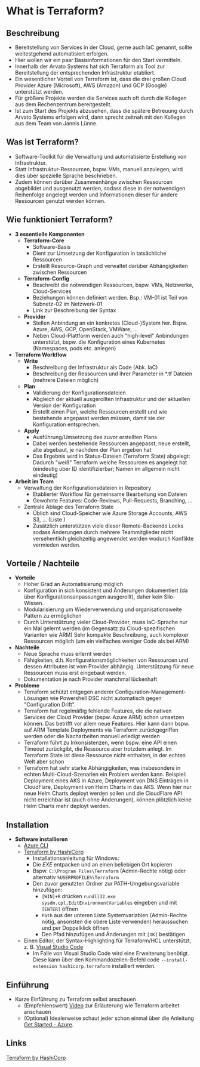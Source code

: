 # What is Terraform?

## Beschreibung

* Bereitstellung von Services in der Cloud, gerne auch IaC genannt, sollte weitestgehend automatisiert erfolgen.
* Hier wollen wir ein paar Basisinformationen für den Start vermitteln.
* Innerhalb der Arvato Systems hat sich Terraform als Tool zur Bereitstellung der entsprechenden Infrastruktur etabliert.
* Ein wesentlicher Vorteil von Terraform ist, dass die drei großen Cloud Provider Azure (Microsoft), AWS (Amazon) und GCP (Google) unterstützt werden.
* Für größere Projekte werden die Services auch oft durch die Kollegen aus dem Rechenzentrum bereitgestellt.
* Ist zum Start des Projekts abzusehen, dass die spätere Betreuung durch Arvato Systems erfolgen wird, dann sprecht zeitnah mit den Kollegen aus dem Team von Jannis Lünne.

## Was ist Terraform?

* Software-Toolkit für die Verwaltung und automatisierte Erstellung von Infrastruktur.
* Statt Infrastruktur-Ressourcen, bspw. VMs, manuell anzulegen, wird dies über spezielle Sprache beschrieben.
* Zudem können darüber Zusammenhänge zwischen Ressourcen abgebildet und ausgenutzt werden, sodass diese in der notwendigen Reihenfolge angelegt werden und Informationen dieser für andere Ressourcen genutzt werden können.

## Wie funktioniert Terraform?

* **3 essentielle Komponenten**
  * **Terraform-Core**
    * Software-Basis
    * Dient zur Umsetzung der Konfiguration in tatsächliche Ressourcen
    * Erstellt Resource-Graph und verwaltet darüber Abhängigkeiten zwischen Ressourcen
  * **Terraform-Config**
    * Beschreibt die notwendigen Ressourcen, bspw. VMs, Netzwerke, Cloud-Services
    * Beziehungen können definiert werden. Bsp.: VM-01 ist Teil von Subnetz-02 im Netzwerk-01
    * Link zur Beschreibung der Syntax
  * **Provider**
    * Stellen Anbindung an ein konkretes (Cloud-)System her. Bspw. Azure, AWS, GCP, OpenStack, VMWare, ...
    * Neben Cloud-Plattform werden auch "high-level" Anbindungen unterstützt, bspw. die Konfiguration eines Kubernetes (Namespaces, pods etc. anlegen)
* **Terraform Workflow**
  * **Write**
    * Beschreibung der Infrastruktur als Code (Abk. IaC)
    * Beschreibung der Ressourcen und ihrer Parameter in *.tf Dateien (mehrere Dateien möglich)
  * **Plan**
    * Validierung der Konfigurationsdateien
    * Abgleich der aktuell ausgerollten Infrastruktur und der aktuellen Version der Konfiguration
    * Erstellt einen Plan, welche Ressourcen erstellt und wie bestehende angepasst werden müssen, damit sie der Konfiguration entsprechen.
  * **Apply**
    * Ausführung/Umsetzung des zuvor erstellten Plans
    * Dabei werden bestehende Ressourcen angepasst, neue erstellt, alte abgebaut, je nachdem der Plan ergeben hat
    * Das Ergebnis wird in Status-Dateien (Terraform State) abgelegt: Dadurch "weiß" Terraform welche Ressourcen es angelegt hat (eindeutig über ID identifizierbar; Namen im allgemein nicht eindeutig)
* **Arbeit im Team**
  * Verwaltung der Konfigurationsdateien in Repository
    * Etablierter Workflow für gemeinsame Bearbeitung von Dateien
    * Gewohnte Features: Code-Reviews, Pull-Requests, Branching, ...
  * Zentrale Ablage des Terraform State
    * Üblich sind Cloud-Speicher wie Azure Storage Accounts, AWS S3, ... (Liste )
    * Zusätzlich unterstützen viele dieser Remote-Backends Locks sodass Änderungen durch mehrere Teammitglieder nicht versehentlich gleichzeitig angewendet werden wodurch Konflikte vermieden werden.

## Vorteile / Nachteile

* **Vorteile**
  * Hoher Grad an Automatisierung möglich
  * Konfiguration in sich konsistent und Änderungen dokumentiert (da über Konfigurationsanpassungen ausgerollt), daher kein Silo-Wissen.
  * Modularisierung um Wiederverwendung und organisationsweite Pattern zu ermöglichen
  * Durch Unterstützung vieler Cloud-Provider, muss IaC-Sprache nur ein Mal gelernt werden (im Gegensatz zu Cloud-spezifischen Varianten wie ARM)
Sehr kompakte Beschreibung, auch komplexer Ressourcen möglich (um ein vielfaches weniger Code als bei ARM)
* **Nachteile**
  * Neue Sprache muss erlernt werden
  * Fähigkeiten, d.h. Konfigurationsmöglichkeiten von Ressourcen und dessen Attributen ist vom Provider abhängig. Unterstützung für neue Ressourcen muss erst eingebaut werden.
  * Dokumentation je nach Provider manchmal lückenhaft
* **Probleme**
  * Terraform schützt entgegen anderer Configuration-Management-Lösungen wie Powershell DSC nicht automatisch gegen "Configuration Drift".
  * Terraform hat regelmäßig fehlende Features, die die nativen Services der Cloud Provider (bspw. Azure ARM) schon umsetzen können. Das betrifft vor allem neue Features. Hier kann dann bspw. auf ARM Template Deployments via Terraform zurückgegriffen werden oder die Nacharbeiten manuell erledigt werden
  * Terraform führt zu Inkonsistenzen, wenn bspw. eine API einen Timeout zurückgibt, die Ressource aber trotzdem anlegt. Im Terraform State ist diese Ressource nicht enthalten, in der echten Welt aber schon
  * Terraform hat sehr starke Abhängigkeiten, was insbesondere in echten Multi-Cloud-Szenarien ein Problem werden kann. Beispiel: Deployment eines AKS in Azure, Deployment von DNS Einträgen in CloudFlare, Deployment von Helm Charts in das AKS. Wenn hier nur neue Helm Charts deployt werden sollen und die CloudFlare API nicht erreichbar ist (auch ohne Änderungen), können plötzlich keine Helm Charts mehr deployt werden.

## Installation

* **Software installieren**
  * [Azure CLI](https://docs.microsoft.com/de-de/cli/azure/install-azure-cli)
  * [Terraform by HashiCorp](https://www.terraform.io/downloads.html)
    * Installationsanleitung für Windows:
    * Die _EXE_ entpacken und an einen beliebigen Ort kopieren
    * Bspw. `C:\Program Files\Terraform` (Admin-Rechte nötig) oder alternativ `%USERPROFILE%\Terraform`
    * Den zuvor genutzten Ordner zur PATH-Umgebungsvariable hinzufügen:
      * `[WIN]+R` drücken `rundll32.exe sysdm.cpl,EditEnvironmentVariables` eingeben und mit `[ENTER]` öffnen
      * `Path` aus der unteren Liste Systemvariablen (Admin-Rechte nötig, ansonsten die obere Liste verwenden) heraussuchen und per Doppelklick öffnen
      * Den Pfad hinzufügen und Änderungen mit `[OK]` bestätigen
  * Einen Editor, der Syntax-Highlighting für Terraform/HCL unterstützt, z. B. [Visual Studio Code](https://code.visualstudio.com/)
    * Im Falle von Visual Studio Code wird eine Erweiterung benötigt. Diese kann über den Kommandozeilen-Befehl code `--install-extension hashicorp.terraform` installiert werden.

## Einführung

* Kurze Einführung zu Terraform selbst anschauen
  * (Empfehlenswert) [Video](https://www.terraform.io/intro/index.html) zur Erläuterung wie Terraform arbeitet anschauen
  * (Optional) Idealerweise schaut jeder schon einmal über die Anleitung [Get Started - Azure](https://learn.hashicorp.com/collections/terraform/azure-get-started).

## Links

[Terraform by HashiCorp](https://www.terraform.io/)
